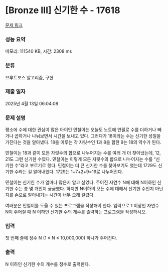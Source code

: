 # [Bronze III] 신기한 수 - 17618 

[문제 링크](https://www.acmicpc.net/problem/17618) 

### 성능 요약

메모리: 111540 KB, 시간: 2308 ms

### 분류

브루트포스 알고리즘, 구현

### 제출 일자

2025년 4월 13일 06:04:08

### 문제 설명

<p>평소에 수에 대한 관심이 많은 아이인 민철이는 오늘도 노트에 연필로 수를 더하거나 빼거나 곱하거나 나눠보면서 시간을 보내고 있다. 그러다가 18이라는 수는 신기한 성질을 가진다는 것을 알아냈다. 18을 이루는 각 자릿수인 1과 8을 합한 9는 18의 약수가 된다.</p>

<p>민철이는 18과 같이 모든 자릿수의 합으로 나누어지는 수를 여러 개 더 찾아냈는데, 12, 21도 그런 신기한 수였다. 민철이는 이렇게 모든 자릿수의 합으로 나누어지는 수를 “신기한 수”라고 부르기로 했다. 민철이는 더 큰 신기한 수를 찾아보기도 했는데 1729도 신기한 수라는 걸 알아내었다. 1729는 1+7+2+9=19로 나누어진다.</p>

<p>민철이는 신기한 수가 얼마나 많은지 알고 싶었다. 주어진 자연수 N에 대해 N이하인 신기한 수는 총 몇 개인지 궁금했다. 하지만 N이하의 모든 수에 대해서 신기한 수인지 아닌지를 손으로 알아내기는 시간이 너무 오래 걸렸다.</p>

<p>여러분은 민철이를 도울 수 있는 프로그램을 작성해야 한다. 입력으로 1 이상인 자연수 N이 주어질 때 N 이하인 신기한 수의 개수를 출력하는 프로그램을 작성하시오.</p>

### 입력 

 <p>첫 번째 줄에 정수 N (1 ≤ N ≤ 10,000,000) 하나가 주어진다.</p>

### 출력 

 <p>N 이하인 신기한 수의 개수를 정수로 출력한다.</p>

